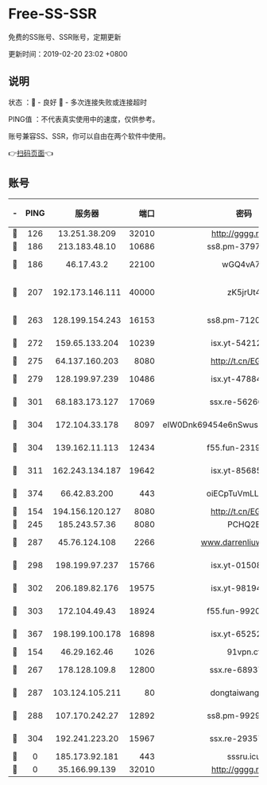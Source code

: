 # Free-SS-SSR

免费的SS账号、SSR账号，定期更新

更新时间：2019-02-20 23:02 +0800

## 说明

状态     ：🙂 - 良好 🙁 - 多次连接失败或连接超时

PING值   ：不代表真实使用中的速度，仅供参考。

账号兼容SS、SSR，你可以自由在两个软件中使用。

👉[扫码页面](https://liesauer.github.io/free-ss-ssr.github.io/)👈

## 账号

|-|PING|服务器|端口|密码|加密方式|区域|
|:----:|:----:|:-----:|-----:|:----:|:----:|:----:|
|🙂|126|13.251.38.209|32010|http://gggg.rocks|chacha20|SG|
|🙂|186|213.183.48.10|10686|ss8.pm-37975412|rc4-md5|RU|
|🙂|186|46.17.43.2|22100|wGQ4vA7D|aes-256-gcm|RU|
|🙂|207|192.173.146.111|40000|zK5jrUt4|chacha20-ietf-poly1305|US|
|🙂|263|128.199.154.243|16153|ss8.pm-71203520|aes-256-cfb|SG|
|🙂|272|159.65.133.204|10239|isx.yt-54212354|aes-256-cfb|SG|
|🙂|275|64.137.160.203|8080|http://t.cn/EGJIyrl|rc4-md5|CA|
|🙂|279|128.199.97.239|10486|isx.yt-47884262|aes-256-cfb|SG|
|🙂|301|68.183.173.127|17069|ssx.re-56266440|aes-256-cfb|US|
|🙂|304|172.104.33.178|8097|eIW0Dnk69454e6nSwuspv9DmS201tQ0D|aes-256-cfb|SG|
|🙂|304|139.162.11.113|12434|f55.fun-23190804|aes-256-cfb|SG|
|🙂|311|162.243.134.187|19642|isx.yt-85685509|aes-256-cfb|US|
|🙂|374|66.42.83.200|443|oiECpTuVmLLxk4Ts|aes-256-cfb|US|
|🙂|154|194.156.120.127|8080|http://t.cn/EGJIyrl|rc4-md5|RU|
|🙂|245|185.243.57.36|8080|PCHQ2E|rc4-md5|US|
|🙂|287|45.76.124.108|2266|www.darrenliuwei.com|aes-256-cfb|AU|
|🙂|298|198.199.97.237|15766|isx.yt-01508812|aes-256-cfb|US|
|🙂|302|206.189.82.176|19575|isx.yt-98194618|aes-256-cfb|SG|
|🙂|303|172.104.49.43|18924|f55.fun-99200457|aes-256-cfb|SG|
|🙂|367|198.199.100.178|16898|isx.yt-65252361|aes-256-cfb|US|
|🙁|154|46.29.162.46|1026|91vpn.cf|rc4-md5|RU|
|🙁|267|178.128.109.8|12800|ssx.re-68937951|aes-256-cfb|SG|
|🙁|287|103.124.105.211|80|dongtaiwang.com|aes-256-cfb|US|
|🙁|288|107.170.242.27|12892|ss8.pm-99298452|aes-256-cfb|US|
|🙁|304|192.241.223.20|15967|ssx.re-29357040|aes-256-cfb|US|
|🙁|0|185.173.92.181|443|sssru.icu|rc4-md5|RU|
|🙁|0|35.166.99.139|32010|http://gggg.rocks|chacha20|US|
